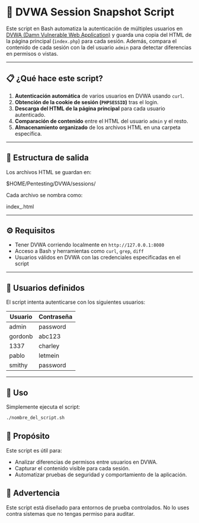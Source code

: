 # 🔐 DVWA Session Snapshot Script

Este script en Bash automatiza la autenticación de múltiples usuarios en [DVWA (Damn Vulnerable Web Application)](http://www.dvwa.co.uk/) y guarda una copia del HTML de la página principal (`index.php`) para cada sesión. Además, compara el contenido de cada sesión con la del usuario `admin` para detectar diferencias en permisos o vistas.

---

## 📋 ¿Qué hace este script?

1. **Autenticación automática** de varios usuarios en DVWA usando `curl`.
2. **Obtención de la cookie de sesión (`PHPSESSID`)** tras el login.
3. **Descarga del HTML de la página principal** para cada usuario autenticado.
4. **Comparación de contenido** entre el HTML del usuario `admin` y el resto.
5. **Almacenamiento organizado** de los archivos HTML en una carpeta específica.

---

## 📁 Estructura de salida

Los archivos HTML se guardan en:

$HOME/Pentesting/DVWA/sessions/

Cada archivo se nombra como:

index_<usuario>.html


---

## ⚙️ Requisitos

- Tener DVWA corriendo localmente en `http://127.0.0.1:8080`
- Acceso a Bash y herramientas como `curl`, `grep`, `diff`
- Usuarios válidos en DVWA con las credenciales especificadas en el script

---

## 👥 Usuarios definidos

El script intenta autenticarse con los siguientes usuarios:

| Usuario  | Contraseña |
|----------|------------|
| admin    | password   |
| gordonb  | abc123     |
| 1337     | charley    |
| pablo    | letmein    |
| smithy   | password   |

---

## 📌 Uso

Simplemente ejecuta el script:

```bash
./nombre_del_script.sh
```

## 🧪 Propósito

Este script es útil para:

- Analizar diferencias de permisos entre usuarios en DVWA.
- Capturar el contenido visible para cada sesión.
- Automatizar pruebas de seguridad y comportamiento de la aplicación.

## 🛑 Advertencia

Este script está diseñado para entornos de prueba controlados. No lo uses contra sistemas que no tengas permiso para auditar.
